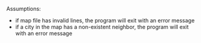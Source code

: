 Assumptions:

- if map file has invalid lines, the program will exit with an error message
- if a city in the map has a non-existent neighbor, the program will exit with an error message 